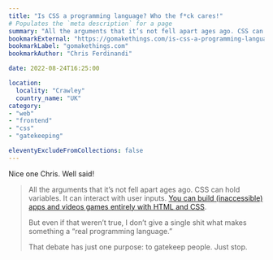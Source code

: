 ```yaml
---
title: "Is CSS a programming language? Who the f*ck cares!"
# Populates the `meta description` for a page
summary: "All the arguments that it’s not fell apart ages ago. CSS can hold variables. It can interact with user inputs. You can build (inaccessible) apps and videos games entirely with HTML and CSS."
bookmarkExternal: "https://gomakethings.com/is-css-a-programming-language-who-the-fck-cares/"
bookmarkLabel: "gomakethings.com"
bookmarkAuthor: "Chris Ferdinandi"

date: 2022-08-24T16:25:00

location:
  locality: "Crawley"
  country_name: "UK"
category:
- "web"
- "frontend"
- "css"
- "gatekeeping"

eleventyExcludeFromCollections: false
---
```


Nice one Chris. Well said!

> All the arguments that it’s not fell apart ages ago. CSS can hold variables. It can interact with user inputs. <a href="https://github.com/yurkagon/Doom-Nukem-CSS">You can build (inaccessible) apps and videos games entirely with HTML and CSS</a>.
>
> But even if that weren’t true, I don’t give a single shit what makes something a “real programming language.”
>
> That debate has just one purpose: to gatekeep people. Just stop.
